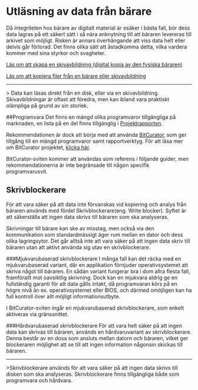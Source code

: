 # Utläsning av data från bärare
Då integriteten hos bärare av digitalt material är osäker i bästa fall, bör dess data lagras på ett säkert sätt i så nära anknytning till att bäraren levereras till arkivet som möjligt. Risken är annars överhängande att viss data helt eller delvis går förlorad. Det finns olika sätt att åstadkomma detta, vilka vardera kommer med sina styrkor och svagheter.

[Läs om att skapa en skivavbildning (digital kopia av den fysiska bäraren)](skivavbildning.md)

[Läs om att kopiera filer från en bärare eller skivavbildning](filkopiering.md)
<hr>
> Data kan läsas direkt från en disk, eller via en skivavbildning. Skivavbildningar är oftast att föredra, men kan ibland vara praktiskt olämpliga på grund av sin storlek.

##Programvara
Det finns en mängd olika programvaror tillgängliga på marknaden, en lista på en del finns tillgänglig i [Projektrapporten](/bilagor/projektrapport_digital_forensis_och_digitala_personarkiv.pdf).

Rekommendationen är dock att börja med att använda [BitCurator](http://wiki.bitcurator.net/index.php?title=Main_Page), som ger tillgång till en mängd programvaror samt rapportverktyg. För att läsa mer om BitCurator projektet, [klicka här](http://www.bitcurator.net/).

BitCurator-sviten kommer att användas som referens i följande guider, men rekommendationerna är inte begränsade till någon specifik programvarusvit.

## Skrivblockerare
För att vara säker på att data inte förvanskas vid kopiering och analys från bäraren används med fördel Skrivblockerare(eng. Write blocker). Syftet är att säkerställa att ingen data skrivs till bäraren som ska analyseras. 

Skrivningar till bärare kan ske av misstag, men också via den kommunikation som standardmässigt äger rum mellan en dator och dess olika lagringsytor. Det går alltså inte att vara säker på att ingen data skriv till bäraren utan att aktivt använda sig utav en skrivblockerare.

###Mjukvarubaserad skrivblockerare
I många fall kan det räcka med en mjukvarubaserad variant, där en applikation förnjuder operativsystemet att skriva något till bäraren. En sådan variant fungerar bra i dom allra flesta fall, framförallt mot oavsiktlig skrivning. Dock kan en mjukvara aldrig ge en fullständig garanti för att data gålls intakt, då programvaran körs på en högre nivå än ex. operativsystemet eller BIOS, och därmed omöjligen kan ha full kontroll över allt möjligt informationsutbyte.

I BitCurator-sviten ingår en mjukvarubaserad skrivblockerare, som enkelt aktiveras via gränssnittet.

###Hårdvarubaserad skrivblockerare
För att vara helt säker på att ingen data kan skrivas till bäraren, används en hårdvaruvariant av skrivblockerare. Denna består av en dosa som ansluts mellan datorn och bäraren, vilket ger blockeraren möjlighet att se till att ingen information någonsin skickas till bäraren.

<hr>
>Skrivblockerare används för att vara säker på att ingen data skrivs till disken som ska analyseras. Skrivblockerare finns tillgängliga både som programvara och hårdvara.